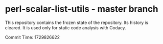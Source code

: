 # perl-scalar-list-utils - master branch

This repository contains the frozen state of the repository.
Its history is cleared. It is used only for static code
analysis with Codacy.

Commit Time: 1729826622